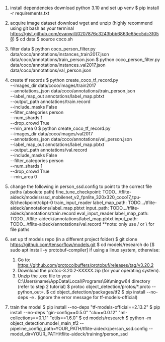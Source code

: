 1. install dependencies
download python 3.10 and set up venv
$ pip install -r requirements.txt

2. acquire image dataset
download wget and unzip (highly recommend using git bash as your terminal https://gist.github.com/evanwill/0207876c3243bbb6863e65ec5dc3f058)
$ cd data
$ source coco.sh

3. filter data
$ python coco_person_filter.py data/coco/annotations/instances_train2017.json data/coco/annotations/train_person.json
$ python coco_person_filter.py data/coco/annotations/instances_val2017.json   data/coco/annotations/val_person.json

4. create tf records
$  python create_coco_tf_record.py \
    --images_dir data/coco/images/train2017 \
    --annotations_json data/coco/annotations/train_person.json \
    --label_map_out annotations/label_map.pbtxt \
    --output_path annotations/train.record \
    --include_masks False \
    --filter_categories person \
    --num_shards 1 \
    --drop_crowd True \
    --min_area 0
$  python create_coco_tf_record.py \
    --images_dir data/coco/images/val2017 \
    --annotations_json data/coco/annotations/val_person.json \
    --label_map_out annotations/label_map.pbtxt \
    --output_path annotations/val.record \
    --include_masks False \
    --filter_categories person \
    --num_shards 1 \
    --drop_crowd True \
    --min_area 0

6. change the following in person_ssd.config to point to the correct file paths (absolute path)
fine_tune_checkpoint: TODO.../tflite-aideck/models/ssd_mobilenet_v2_fpnlite_320x320_coco17_tpu-8/checkpoint/ckpt-0
train_input_reader
    label_map_path: TODO.../tflite-aideck/annotations/label_map.pbtxt
    input_path: TODO.../tflite-aideck/annotations/train.record
eval_input_reader
    label_map_path: TODO.../tflite-aideck/annotations/label_map.pbtxt
    input_path: TODO.../tflite-aideck/annotations/val.record
**note: only use / or \\ for file paths

5. set up tf models repo
(in a different project folder)
$ git clone https://github.com/tensorflow/models.git
$ cd models/research
do [$ sudo apt install -y protobuf-compiler] if using a linux system, otherwise:
    1. Go to: https://github.com/protocolbuffers/protobuf/releases/tag/v3.20.2
    2. Download the protoc-3.20.2-XXXXX.zip (for your operating system).
    3. Unzip the .exe file to your C:\Users\name\AppData\Local\Programs\Git\mingw64 directory (refer to step 2 tutorial)
$ protoc object_detection/protos/*.proto --python_out=.
$ cd object_detection/packages/tf2
$ pip install --no-deps -e .
(ignore the error message for tf-models-official)

6. train the model
$ pip install --no-deps "tf-models-official==2.13.2"
$ pip install --no-deps "gin-config==0.5.0" "clu==0.0.12" "ml-collections==0.1.1" "etils==1.6.0"
$ cd models/research
$ python -m object_detection.model_main_tf2   --pipeline_config_path=YOUR_PATH/tflite-aideck/person_ssd.config   --model_dir=YOUR_PATH/tflite-aideck/training/person_ssd

